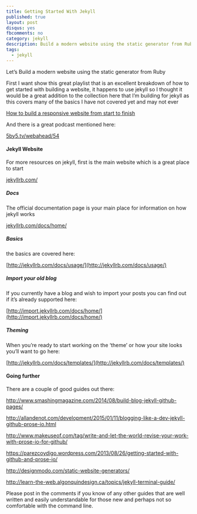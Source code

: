 ```yaml
---
title: Getting Started With Jekyll
published: true
layout: post
disqus: yes
fbcomments: no
category: jekyll
description: Build a modern website using the static generator from Ruby
tags: 
  - jekyll
---
```


Let’s Build a modern website using the static generator from Ruby

First I want show this great playlist that is an excellent breakdown of how to get started with building a website, it happens to use jekyll so I thought it would be a great addition to the collection here that I’m building for jekyll as this covers many of the basics I have not covered yet and may not ever

[How to build a responsive website from start to finish](https://www.youtube.com/playlist?list=PLqGj3iMvMa4KQZUkRjfwMmTq_f1fbxerI)

And there is a great podcast mentioned here:

[5by5.tv/webahead/54](http://5by5.tv/webahead/54)

#### Jekyll Website

For more resources on jekyll, first is the main website which is a great place to start

[jekyllrb.com/](http://jekyllrb.com/)

##### Docs

The official documentation page is your main place for information on how jekyll works

[jekyllrb.com/docs/home/](http://jekyllrb.com/docs/home/)

##### Basics

the basics are covered here:

[http://jekyllrb.com/docs/usage/](http://jekyllrb.com/docs/usage/)

##### Import your old blog

If you currently have a blog and wish to import your posts you can find out if it’s already supported here:

[http://import.jekyllrb.com/docs/home/](http://import.jekyllrb.com/docs/home/)

##### Theming

When you’re ready to start working on the ‘theme’ or how your site looks you’ll want to go here:

[http://jekyllrb.com/docs/templates/](http://jekyllrb.com/docs/templates/)

#### Going further

There are a couple of good guides out there:

<http://www.smashingmagazine.com/2014/08/build-blog-jekyll-github-pages/>

<http://allandenot.com/development/2015/01/11/blogging-like-a-dev-jekyll-github-prose-io.html>

<http://www.makeuseof.com/tag/write-and-let-the-world-revise-your-work-with-prose-io-for-github/>

<https://parezcoydigo.wordpress.com/2013/08/26/getting-started-with-github-and-prose-io/>

<http://designmodo.com/static-website-generators/>

<http://learn-the-web.algonquindesign.ca/topics/jekyll-terminal-guide/>

Please post in the comments if you know of any other guides that are well written and easily understandable for those new and perhaps not so comfortable with the command line.
